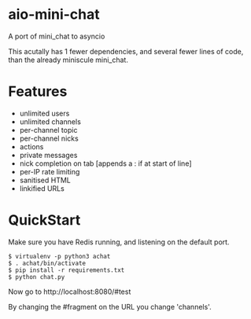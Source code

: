 # aio-mini-chat
A port of mini\_chat to asyncio

This acutally has 1 fewer dependencies, and several fewer lines of code, than
the already miniscule mini\_chat.

# Features

- unlimited users
- unlimited channels
- per-channel topic
- per-channel nicks
- actions
- private messages
- nick completion on tab [appends a : if at start of line]
- per-IP rate limiting
- sanitised HTML
- linkified URLs

# QuickStart

Make sure you have Redis running, and listening on the default port.

```
$ virtualenv -p python3 achat
$ . achat/bin/activate
$ pip install -r requirements.txt
$ python chat.py
```

Now go to http://localhost:8080/#test

By changing the #fragment on the URL you change 'channels'.
